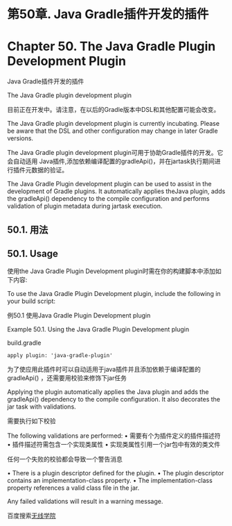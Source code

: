 # **第50章. Java Gradle插件开发的插件**
# **Chapter 50. The Java Gradle Plugin Development Plugin**

Java Gradle插件开发的插件

The Java Gradle plugin development plugin

目前正在开发中。请注意，在以后的Gradle版本中DSL和其他配置可能会改变。 

The Java Gradle plugin development plugin is currently incubating. Please be aware that the DSL and other configuration may change in later Gradle versions.

The Java Gradle plugin development plugin可用于协助Gradle插件的开发。它会自动适用 Java插件,添加依赖编译配置的gradleApi()，并在jartask执行期间进行插件元数据的验证。

The Java Gradle Plugin development plugin can be used to assist in the development of Gradle plugins. It automatically applies theJava plugin, adds the gradleApi() dependency to the compile configuration and performs validation of plugin metadata during jartask execution.

## **50.1. 用法**
## **50.1. Usage**

使用the Java Gradle Plugin Development plugin时需在你的构建脚本中添加如下内容:

To use the Java Gradle Plugin Development plugin, include the following in your build script:

例50.1 使用Java Gradle Plugin Development plugin 

Example 50.1. Using the Java Gradle Plugin Development plugin

build.gradle
```
apply plugin: 'java-gradle-plugin'
```

为了使应用此插件时可以自动适用于java插件并且添加依赖于编译配置的 gradleApi() ，还需要用校验来修饰下jar任务

Applying the plugin automatically applies the Java plugin and adds the gradleApi() dependency to the compile configuration. It also decorates the jar task with validations.

需要执行如下校验

The following validations are performed:
•	需要有个为插件定义的插件描述符
•	插件描述符需包含一个实现类属性
•	实现类属性引用一个jar包中有效的类文件

任何一个失败的校验都会导致一个警告消息

•	There is a plugin descriptor defined for the plugin.
•	The plugin descriptor contains an implementation-class property.
•	The implementation-class property references a valid class file in the jar.

Any failed validations will result in a warning message.

百度搜索[无线学院](http://wirelesscollege.cn)


